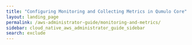 ```yaml
---
title: "Configuring Monitoring and Collecting Metrics in Qumulo Core"
layout: landing_page
permalink: /aws-administrator-guide/monitoring-and-metrics/
sidebar: cloud_native_aws_administrator_guide_sidebar
search: exclude
---
```

